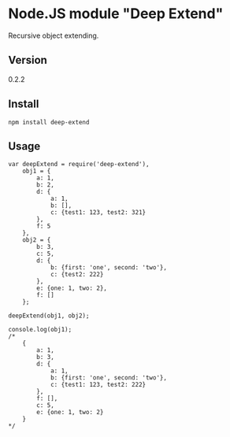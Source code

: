 Node.JS module "Deep Extend"
============================

Recursive object extending.

Version
-----
0.2.2

Install
-----

	npm install deep-extend

Usage
-----

	var deepExtend = require('deep-extend'),
		obj1 = {
			a: 1,
			b: 2,
			d: {
				a: 1,
				b: [],
				c: {test1: 123, test2: 321}
			},
			f: 5
		},
		obj2 = {
			b: 3,
			c: 5,
			d: {
				b: {first: 'one', second: 'two'},
				c: {test2: 222}
			},
			e: {one: 1, two: 2},
			f: []
		};
	
	deepExtend(obj1, obj2);
	
	console.log(obj1);
	/*
		{
			a: 1,
			b: 3,
			d: {
				a: 1,
				b: {first: 'one', second: 'two'},
				c: {test1: 123, test2: 222} 
			},
			f: [],
			c: 5,
			e: {one: 1, two: 2}
		}
	*/
